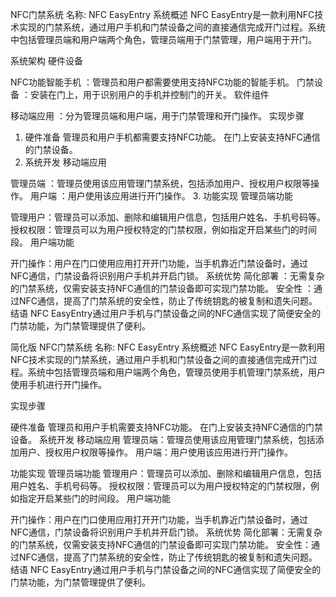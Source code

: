 NFC门禁系统
名称: NFC EasyEntry
系统概述
NFC EasyEntry是一款利用NFC技术实现的门禁系统，通过用户手机和门禁设备之间的直接通信完成开门过程。系统中包括管理员端和用户端两个角色，管理员端用于门禁管理，用户端用于开门。

系统架构
硬件设备

NFC功能智能手机 ：管理员和用户都需要使用支持NFC功能的智能手机。
门禁设备 ：安装在门上，用于识别用户的手机并控制门的开关。
软件组件

移动端应用 ：分为管理员端和用户端，用于门禁管理和开门操作。
实现步骤
1. 硬件准备
管理员和用户手机都需要支持NFC功能。
在门上安装支持NFC通信的门禁设备。
2. 系统开发
移动端应用

管理员端 ：管理员使用该应用管理门禁系统，包括添加用户、授权用户权限等操作。
用户端 ：用户使用该应用进行开门操作。
3. 功能实现
管理员端功能

管理用户：管理员可以添加、删除和编辑用户信息，包括用户姓名、手机号码等。
授权权限：管理员可以为用户授权特定的门禁权限，例如指定开启某些门的时间段。
用户端功能

开门操作：用户在门口使用应用打开开门功能，当手机靠近门禁设备时，通过NFC通信，门禁设备将识别用户手机并开启门锁。
系统优势
简化部署 ：无需复杂的门禁系统，仅需安装支持NFC通信的门禁设备即可实现门禁功能。
安全性 ：通过NFC通信，提高了门禁系统的安全性，防止了传统钥匙的被复制和遗失问题。
结语
NFC EasyEntry通过用户手机与门禁设备之间的NFC通信实现了简便安全的门禁功能，为门禁管理提供了便利。

简化版
NFC门禁系统
名称: NFC EasyEntry
系统概述
NFC EasyEntry是一款利用NFC技术实现的门禁系统，通过用户手机和门禁设备之间的直接通信完成开门过程。系统中包括管理员端和用户端两个角色，管理员使用手机管理门禁系统，用户使用手机进行开门操作。

实现步骤

硬件准备
管理员和用户手机需要支持NFC功能。
在门上安装支持NFC通信的门禁设备。
系统开发
移动端应用
管理员端：管理员使用该应用管理门禁系统，包括添加用户、授权用户权限等操作。
用户端：用户使用该应用进行开门操作。

功能实现
管理员端功能
管理用户：管理员可以添加、删除和编辑用户信息，包括用户姓名、手机号码等。
授权权限：管理员可以为用户授权特定的门禁权限，例如指定开启某些门的时间段。
用户端功能

开门操作：用户在门口使用应用打开开门功能，当手机靠近门禁设备时，通过NFC通信，门禁设备将识别用户手机并开启门锁。
系统优势
简化部署：无需复杂的门禁系统，仅需安装支持NFC通信的门禁设备即可实现门禁功能。
安全性：通过NFC通信，提高了门禁系统的安全性，防止了传统钥匙的被复制和遗失问题。
结语
NFC EasyEntry通过用户手机与门禁设备之间的NFC通信实现了简便安全的门禁功能，为门禁管理提供了便利。






